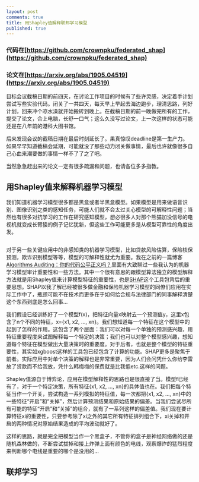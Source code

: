 ```yaml
---
layout: post
comments: true
title: 用Shapley值解释联邦学习模型
published: true
---
```


### 代码在[https://github.com/crownpku/federated_shap](https://github.com/crownpku/federated_shap)

### 论文在[https://arxiv.org/abs/1905.04519](https://arxiv.org/abs/1905.04519)


目标会议截稿日期的前四天，在讨论工作项目的时候有了些许灵感，决定着手计划尝试写些实验代码。闭关了一共四天，每天早上早起去海边跑步，理清思路，列好计划，回来冲个凉水澡就开始搬砖到晚上。在截稿日期的前一晚做完所有的工作，提交了论文，合上电脑，长舒一口气；这么久没写过论文，上一次这样的状态可能还是在八年前的港科大图书馆。

后来发现会议的截稿日期在最后时刻延长了。果真惊叹deadline是第一生产力。如果早早知道截稿会延期，可能就没了那些动力闭关做事情，最后也许就像很多自己心血来潮要做的事情一样不了了之了吧。

当然急急赶出来的论文一定有很多疏漏和问题，也请各位多多指教。

## 用Shapley值来解释机器学习模型

我们知道机器学习模型很多都是黑盒或者半黑盒模型。如果模型是用来做语音识别、图像识别之类的感知任务，可能人们就不会太过关心模型的可解释性问题；当然也有很多对抗学习的工作在研究感知模型，想必很多人对那个熊猫加没信号的电视机就变成长臂猿的例子记忆犹新，但这些工作可能更多是从模型可靠性的角度出发。

![]()

对于另一些关键应用中的非感知类的机器学习模型，比如贷款风险估算，保险核保预测，欺诈识别模型等等，模型的可解释性就尤为重要。我在之前的一篇博客[Algorithms Auditing：你的代码公平正义吗？](http://www.crownpku.com/2018/11/14/Algorithms-Auditing-%E4%BD%A0%E7%9A%84%E4%BB%A3%E7%A0%81%E5%85%AC%E5%B9%B3%E6%AD%A3%E4%B9%89%E5%90%97.html)里面有大致聊过一些我认为的机器学习模型审计重要性和一些方法。其中一个很有意思的跟模型算法独立的模型解释方法就是用Shapley值来计算模型特征的重要性，也是[SHAP](https://github.com/slundberg/shap)这个工具包背后的重要思想。SHAP以我了解已经被很多做金融和保险机器学习模型的同僚们应用在实际工作中了，瓶颈可能不在技术而更多在于如何给合规与法律部门的同事解释清楚这个东西到底是怎么回事...

我们假设已经训练好了一个模型f(x)，把特征向量x映射去一个预测值y，这里x包含了n个不同的特征，x={x1, x2, ..., xn}。我们想知道每一个特征在这个模型中的起到了怎样的作用。这包含了两个层面：我们可以对每一个单独的预测感兴趣，用特征重要程度来试图解释每一个特定的决策；我们也可以对整个模型感兴趣，想知道每个特征在模型做出大量决策时的重要度。对于后者，也就是整个模型的特征重要性，其实如xgboost这样的工具包已经包含了计算的功能。SHAP更多是聚焦于前者。实际应用中对单个决策的解释也是非常重要，因为人们会问凭什么你给李雷放了贷款而不给我放，凭什么韩梅梅的保费就是比我低etc.这样的问题。

Shapley值源自于博弈论，应用在模型解释性的思路也是很直接了当。模型f已经有了，对于一个特定决策，所有特征{x1, x2, ..., xn}的具体值也在。我们把每个特征当作一个开关，尝试构造一系列模拟的特征值，每一次都把{x1, x2, ..., xn}中的一些特征“开启”和“关掉”，然后计算预测结果和原始结果的偏差。当我们尝试尽所有可能的特征“开启”和“关掉”的组合，就有了一系列这样的偏差值。我们现在要计算特征xi的重要性，只要参考除了xi之外的其它所有特征排列组合下，xi关掉和开启的两种情况对原始结果造成的平均波动就好了。

这样的思路，就是完全把模型当作一个黑盒子，不管你的盒子是神经网络做的还是随机森林做的，不断尝试拔掉和接上炸弹上面有颜色的电线，观察爆炸的猛烈程度来判断哪个电线是重要的哪个是没用的...

## 联邦学习



